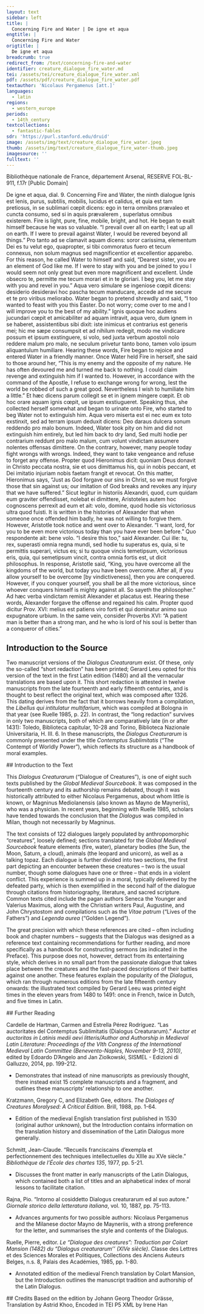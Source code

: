 ```yaml
---
layout: text
sidebar: left
title: |
  Concerning Fire and Water | De igne et aqua
engtitle: |
  Concerning Fire and Water
origtitle: |
  De igne et aqua
breadcrumb: true
redirect_from: /text/concerning-fire-and-water
identifier: creature_dialogue_fire_water.md
tei: /assets/tei/creature_dialogue_fire_water.xml
pdf: /assets/pdf/creature_dialogue_fire_water.pdf
textauthor: 'Nicolaus Pergamenus [att.]'
languages:
  - latin
regions:
  - western_europe
periods:
  - 14th_century
textcollections:
  - fantastic-fables
sdr: 'https://purl.stanford.edu/druid'
image: /assets/img/text/creature_dialogue_fire_water.jpeg
thumb: /assets/img/text/creature_dialogue_fire_water-thumb.jpeg
imagesource: ''
fulltext: ''
---
```

 Bibliothèque nationale de France, département Arsenal, RESERVE FOL-BL-911, f.17r [Public Domain]

 De igne et aqua, dial. 9. Concerning Fire and Water, the ninth dialogue ﻿Ignis est lenis, purus, subtilis, mobilis, lucidus et calidus, et quia est tam pretiosus, in se sublimari cœpit dicens: ego in terra omnibns prævaleo et cuncta consumo, sed si in aquis prævalerem , superlatus omnibus existerem. Fire is light, pure, fine, mobile, bright, and hot. He began to exalt himself because he was so valuable. “I prevail over all on earth; I eat up all on earth. If I were to prevail against Water, I would be revered beyond all things.” Pro tanto ad se clamavit aquam dicens: soror carissima, elementum Dei es tu velut ego, quapropter, si tibi commoratus fuero et tecum connexus, non solum magnus sed magnificentior et excellentior apparebo. For this reason, he called Water to himself and said, “Dearest sister, you are an element of God like me. If I were to stay with you and be joined to you I would seem not only great but even more magnificent and excellent. Unde obsecro te, permitte me tecum morari et in te gloriari. I beg you, let me stay with you and revel in you.” Aqua vero simulare se ingeniose cœpit dicens: desiderio desideravi hoc pascha tecum manducare, accede ad me secure et te pro viribus meliorabo. Water began to pretend shrewdly and said, “I too wanted to feast with you this Easter. Do not worry; come over to me and I will improve you to the best of my ability.” Ignis quoque hoc audiens jucundari cœpit et amicabiliter ad aquam intravit, aqua vero, dum ignem in se haberet, assistentibus sibi dixit: iste inimicus et contrarius est generis mei; hic me sæpe consumpsit et ad nihilum redegit, modo me vindicare possum et ipsum exstinguere, si volo, sed juxta verbum apostoli nolo reddere malum pro malo, ne seculum privetur tanto bono, tamen volo ipsum aliquantulum humiliare. Hearing these words, Fire began to rejoice and entered Water in a friendly manner. Once Water held Fire in herself, she said to those around her, “This is my enemy and the opposite of my nature. He has often devoured me and turned me back to nothing. I could claim revenge and extinguish him if I wanted to. However, in accordance with the command of the Apostle, I refuse to exchange wrong for wrong, lest the world be robbed of such a great good. Nevertheless I wish to humiliate him a little.” Et hæc dicens parum collegit se et in ignem mingere cœpit. Et ob hoc orare aquam ignis cœpit, ue ipsum exstiugueret. Speaking thus, she collected herself somewhat and began to urinate onto Fire, who started to beg Water not to extinguish him. Aqua vero miserta est ei nec eum ex toto exstinxit, sed ad terram ipsum deduxit dicens: Deo daraus dulcera sonum reddendo pro malo bonum. Indeed, Water took pity on him and did not extinguish him entirely, but led him back to dry land,  Sed multi hodie per contrarium reddunt pro malo malum, cum volunt vindictam assumere nolentes offensas dimittere. On the contrary, however, many people today fight wrongs with wrongs. Indeed, they want to take vengeance and refuse to forget any offense. Propter quod Hieronimus dicit: quoniam Deus donavit in Christo peccata nostra, sie et uos dimittamus his, qui in nobis peccant, et Dei imitatio injuriam nobis faetam frangit et revocat. On this matter, Hieronimus says, “Just as God forgave our sins in Christ, so we must forgive those that sin against us; our imitation of God breaks and revokes any injury that we have suffered.” Sicut legitur in historiis Alexandri, quod, cum quidam eum graviter offendisset, nolebat ei dimittere, Aristoteles autem hoc cognoscens perrexit ad eum et ait: volo, domine, quod hodie sis victoriosus ultra quod fuisti. It is written in the histories of Alexander that when someone once offended him badly, he was not willing to forgive them. However, Aristotle took notice and went over to Alexander. “I want, lord, for you to be even more victorious today than you have ever been before.” Quo respondente ait: bene volo. “I desire this too,” said Alexander. Cui ille: tu, rex, superasti omnia regna mundi, sed hodie tu superatus es, quia, si te permittis superari, victus es; si tu quoque vincis temetipsum, victoriosus eris, quia, qui semetipsum vincit, contra omnia fortis est, ut dicit philosophus. In response, Aristotle said, “King, you have overcome all the kingdoms of the world, but today you have been overcome. After all, if you allow yourself to be overcome [by vindictiveness], then you are conquered. However, if you conquer yourself, you shall be all the more victorious, since whoever conquers himself is mighty against all. So sayeth the philosopher.” Ad hæc verba vindictam remisit Alexander et placatus est. Hearing these words, Alexander forgave the offense and regained his calm. Propter quod dicitur Prov. XVI: melius est patiens viro forti et qui dominatur animo suo expugnatore urbium. In the same vein, consider Proverbs XVI: “A patient man is better than a strong man,  and he who is lord of his soul is better than a conqueror of cities.” 
 
## Introduction to the Source 
<p>Two manuscript versions of the <em>Dialogus Creaturarum</em> exist. Of these, only the so-called “short redaction” has been printed; Gerard Leeu opted for this version of the text in the first Latin edition (1480) and all the vernacular translations are based upon it. This short redaction is attested in twelve manuscripts from the late fourteenth and early fifteenth centuries, and is thought to best reflect the original text, which was composed after 1326. This dating derives from the fact that it borrows heavily from a compilation, the <em>Libellus qui intitulatur multifarium</em>, which was compiled at Bologna in that year (see Ruelle 1985, p. 22). In contrast, the “long redaction” survives in only two manuscripts, both of which are comparatively late (in or after 1431): Toledo, Biblioteca capitular, 10-28 and Torino, Biblioteca Nazionale Universitaria, H. III. 6. In these manuscripts, the <em>Dialogus Creaturarum</em> is commonly presented under the title <em>Contemptus Sublimitatis</em> (“The Contempt of Worldly Power”), which reflects its structure as a handbook of moral examples.</p>
## Introduction to the Text 
<p>This<em> Dialogus Creaturarum</em> (“Dialogue of Creatures”), is one of eight such texts published by the <em>Global Medieval Sourcebook</em>. It was composed in the fourteenth century and its authorship remains debated, though it was historically attributed to either Nicolaus Pergamenus, about whom little is known, or Magninus Mediolanensis (also known as Mayno de Mayneriis), who was a physician. In recent years, beginning with Ruelle 1985, scholars have tended towards the conclusion that the <em>Dialogus</em> was compiled in Milan, though not necessarily by Magninus.</p> <p>The text consists of 122 dialogues largely populated by anthropomorphic “creatures”, loosely defined; sections translated for the <em>Global Medieval Sourcebook</em> feature elements (fire, water), planetary bodies (the Sun, the Moon, Saturn, a cloud), animals (the leopard and unicorn), as well as a talking topaz. Each dialogue is further divided into two sections, the first part depicting an encounter between these creatures – two is the usual number, though some dialogues have one or three – that ends in a violent conflict. This experience is summed up in a moral, typically delivered by the defeated party, which is then exemplified in the second half of the dialogue through citations from historiography, literature, and sacred scripture. Common texts cited include the pagan authors Seneca the Younger and Valerius Maximus, along with the Christian writers Paul, Augustine, and John Chrystostom and compilations such as the <em>Vitae patrum</em> (“Lives of the Fathers”) and <em>Legenda aurea</em> (“Golden Legend”).</p> <p>The great precision with which these references are cited – often including book and chapter numbers – suggests that the Dialogus was designed as a reference text containing recommendations for further reading, and more specifically as a handbook for constructing sermons (as indicated in the Preface). This purpose does not, however, detract from its entertaining style, which derives in no small part from the passionate dialogue that takes place between the creatures and the fast-paced descriptions of their battles against one another. These features explain the popularity of the <em>Dialogus</em>, which ran through numerous editions from the late fifteenth century onwards: the illustrated text compiled by Gerard Leeu was printed eight times in the eleven years from 1480 to 1491: once in French, twice in Dutch, and five times in Latin.</p>
## Further Reading 
<p>Cardelle de Hartman, Carmen and Estrella Pérez Rodríguez. “Las auctoritates del Contemptus Sublimitatis (Dialogus Creaturarum).” <em>Auctor et auctoritas in Latinis medii aevi litteris/Author and Authorship in Medieval Latin Literature: Proceedings of the VIth Congress of the International Medieval Latin Committee (Benevento-Naples, November 9-13, 2010)</em>, edited by Edoardo D’Angelo and Jan Ziolkowski, SISMEL - Edizioni di Galluzzo, 2014, pp. 199-212.</p> <ul> <li>Demonstrates that instead of nine manuscripts as previously thought, there instead exist 15 complete manuscripts and a fragment, and outlines these manuscripts’ relationship to one another.</li> </ul> <p>Kratzmann, Gregory C, and Elizabeth Gee, editors. <em>The Dialoges of Creatures Moralysed: A Critical Edition</em>. Brill, 1988, pp. 1-64.</p> <ul> <li>Edition of the medieval English translation first published in 1530 (original author unknown), but the Introduction contains information on the translation history and dissemination of the Latin Dialogus more generally.</li> </ul> <p>Schmitt, Jean-Claude. “Recueils franciscains d’exempla et perfectionnement des techniques intellectuelles du XIIIe au XVe siècle.” <em>Bibliothèque de l’École des chartes 135</em>, 1977, pp. 5-21.</p> <ul> <li>Discusses the front matter in early manuscripts of the Latin Dialogus, which contained both a list of titles and an alphabetical index of moral lessons to facilitate citation.</li> </ul> <p dir="ltr" id="docs-internal-guid-941dc6df-7fff-6fc1-6675-823656029460">Rajna, Pio. “Intorno al cosiddetto Dialogus creaturarum ed al suo autore.” <em>Giornale storico della letteratura italiana</em>, vol. 10, 1887, pp. 75-113.</p> <ul dir="ltr"> <li>Advances arguments for two possible authors: Nicolaus Pergamenus and the Milanese doctor Mayno de Mayneriis, with a strong preference for the letter, and summarises the style and contents of the Dialogus.</li> </ul> <p dir="ltr">Ruelle, Pierre, editor. <em>Le “Dialogue des creatures”: Traduction par Colart Mansion (1482) du “Dialogus creaturarum’’ (XIVe siècle)</em>. Classe des Lettres et des Sciences Morales et Politiques, Collections des Anciens Auteurs Belges, n.s. 8, Palais des Académies, 1985, pp. 1-80.</p> <ul dir="ltr"> <li>Annotated edition of the medieval French translation by Colart Mansion, but the Introduction outlines the manuscript tradition and authorship of the Latin Dialogus.</li> </ul>
## Credits
Based on the edition by Johann Georg Theodor Grässe, Translation by Astrid Khoo, Encoded in TEI P5 XML by Irene Han
